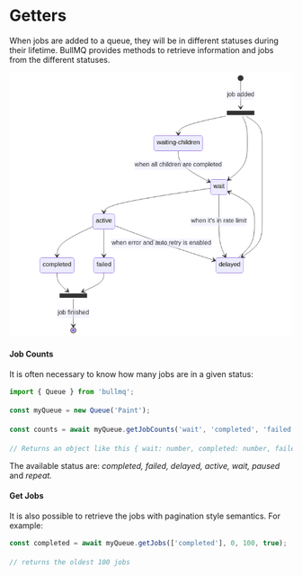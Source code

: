 # Getters

When jobs are added to a queue, they will be in different statuses during their lifetime. BullMQ provides methods to retrieve information and jobs from the different statuses.

![Lifecycle of a job](../../.gitbook/assets/architecture.png)

#### Job Counts

It is often necessary to know how many jobs are in a given status:

```typescript
import { Queue } from 'bullmq';

const myQueue = new Queue('Paint');

const counts = await myQueue.getJobCounts('wait', 'completed', 'failed');

// Returns an object like this { wait: number, completed: number, failed: number }
```

The available status are: _completed, failed, delayed, active, wait, paused_ and _repeat._

#### Get Jobs

It is also possible to retrieve the jobs with pagination style semantics. For example:

```typescript
const completed = await myQueue.getJobs(['completed'], 0, 100, true);

// returns the oldest 100 jobs
```
